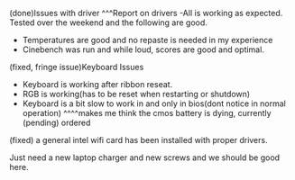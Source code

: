 (done)Issues with driver
^^^Report on drivers
-All is working as expected. Tested over the weekend and the following are good.
- Temperatures are good and no repaste is needed in my experience
- Cinebench was run and while loud, scores are good and optimal.


(fixed, fringe issue)Keyboard Issues
- Keyboard is working after ribbon reseat.
- RGB is working(has to be reset when restarting or shutdown)
- Keyboard is a bit slow to work in and only in bios(dont notice in normal operation)
^^^^makes me think the cmos battery is dying, currently (pending) ordered


(fixed) a general intel wifi card has been installed with proper drivers.

Just need a new laptop charger and new screws and we should be good here. 
